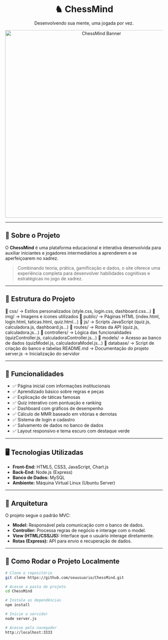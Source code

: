 <h1 align="center">♞ ChessMind</h1>

<p align="center">Desenvolvendo sua mente, uma jogada por vez.</p>

<div align="center">
  <img src="https://img.freepik.com/fotos-premium/um-classico-jogo-de-tabuleiro-de-xadrez-como-banner_770883-271.jpg" alt="ChessMind Banner" width="600">
</div>

---

## 🧠 Sobre o Projeto

O **ChessMind** é uma plataforma educacional e interativa desenvolvida para auxiliar iniciantes e jogadores intermediários a aprenderem e se aperfeiçoarem no xadrez.

> Combinando teoria, prática, gamificação e dados, o site oferece uma experiência completa para desenvolver habilidades cognitivas e estratégicas no jogo de xadrez.

---

## 📂 Estrutura do Projeto

📁 css/ → Estilos personalizados (style.css, login.css, dashboard.css...)
📁 img/ → Imagens e ícones utilizados
📁 public/ → Páginas HTML (index.html, login.html, taticas.html, quiz.html...)
📁 js/ → Scripts JavaScript (quiz.js, calculadora.js, dashboard.js...)
📁 routes/ → Rotas da API (quiz.js, calculadora.js...)
📁 controllers/ → Lógica das funcionalidades (quizController.js, calculadoraController.js...)
📁 models/ → Acesso ao banco de dados (quizModel.js, calculadoraModel.js...)
📁 database/ → Script de criação do banco e tabelas
README.md → Documentação do projeto
server.js → Inicialização do servidor


---

## 🚀 Funcionalidades

- ✅ Página inicial com informações institucionais  
- ✅ Aprendizado básico sobre regras e peças  
- ✅ Explicação de táticas famosas  
- ✅ Quiz interativo com pontuação e ranking  
- ✅ Dashboard com gráficos de desempenho  
- ✅ Cálculo de MMR baseado em vitórias e derrotas  
- ✅ Sistema de login e cadastro  
- ✅ Salvamento de dados no banco de dados  
- ✅ Layout responsivo e tema escuro com destaque verde  

---

## 🖥️ Tecnologias Utilizadas

- **Front-End:** HTML5, CSS3, JavaScript, Chart.js  
- **Back-End:** Node.js (Express)  
- **Banco de Dados:** MySQL  
- **Ambiente:** Máquina Virtual Linux (Ubuntu Server)

---

## 🧩 Arquitetura

O projeto segue o padrão MVC:

- **Model:** Responsável pela comunicação com o banco de dados.  
- **Controller:** Processa regras de negócio e interage com o model.  
- **View (HTML/CSS/JS):** Interface que o usuário interage diretamente.  
- **Rotas (Express):** API para envio e recuperação de dados.

---

## 🧪 Como Rodar o Projeto Localmente

```bash
# Clone o repositório
git clone https://github.com/seuusuario/ChessMind.git

# Acesse a pasta do projeto
cd ChessMind

# Instale as dependências
npm install

# Inicie o servidor
node server.js

# Acesse pelo navegador
http://localhost:3333
